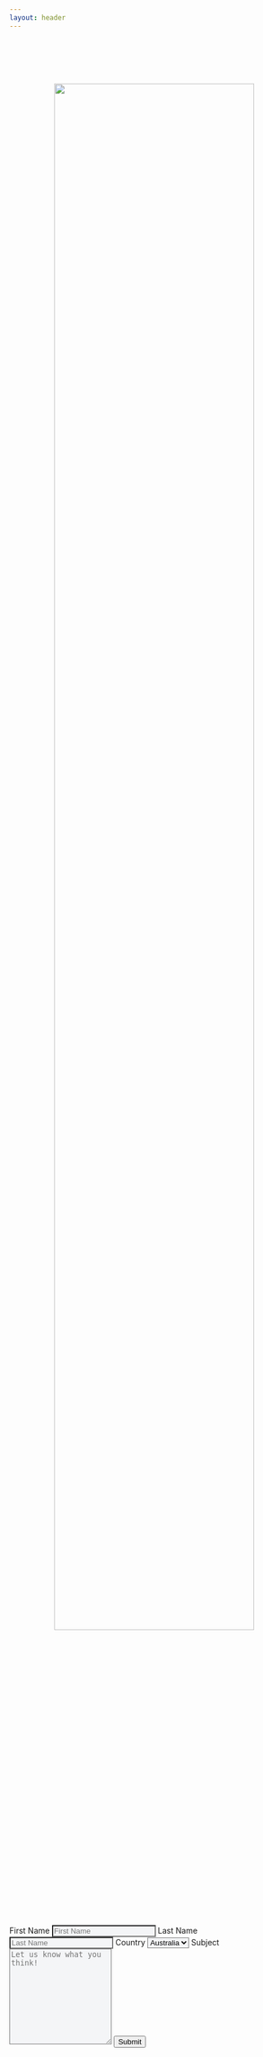 ```yaml
---
layout: header
---
```


<div class="container">
  <div class="row">
    <div class="column">
      <img src="../contact.jpg" style="width:84%;margin-left:80px;margin-top:80px">
    </div>
    <div class="column">
        <label for="fname">First Name</label>
        <input type="text" id="fname" name="firstname" placeholder="First Name" style="background-color: #f4f5f7">
        <label for="lname">Last Name</label>
        <input type="text" id="lname" name="lastname" placeholder="Last Name" style="background-color: #f4f5f7">
        <label for="country">Country</label>
        <select id="country" name="country" style="background-color: #f4f5f7">
          <option value="australia">Australia</option>
          <option value="india">India</option>
          <option value="mexico">Mexico</option>
          <option value="canada">Canada</option>
          <option value="usa">USA</option>
          <option value="uk">UK</option>
        </select>
        <label for="subject">Subject</label>
        <textarea id="subject" name="subject" placeholder="Let us know what you think!" style="height:170px;background-color: #f4f5f7"></textarea>
        <a href='/'><input type="submit" value="Submit"></a>
    </div>
  </div>
</div>